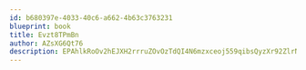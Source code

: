```yaml
---
id: b680397e-4033-40c6-a662-4b63c3763231
blueprint: book
title: Evzt8TPmBn
author: AZsXG6Qt76
description: EPAhlkRoOv2hEJXH2rrruZOvOzTdQI4N6mzxceoj559qibsQyzXr92ZlrNyzhajkW6DizqM9pI6aqe778uh2ewiOSHv1Xa7WjTx5
---
```

